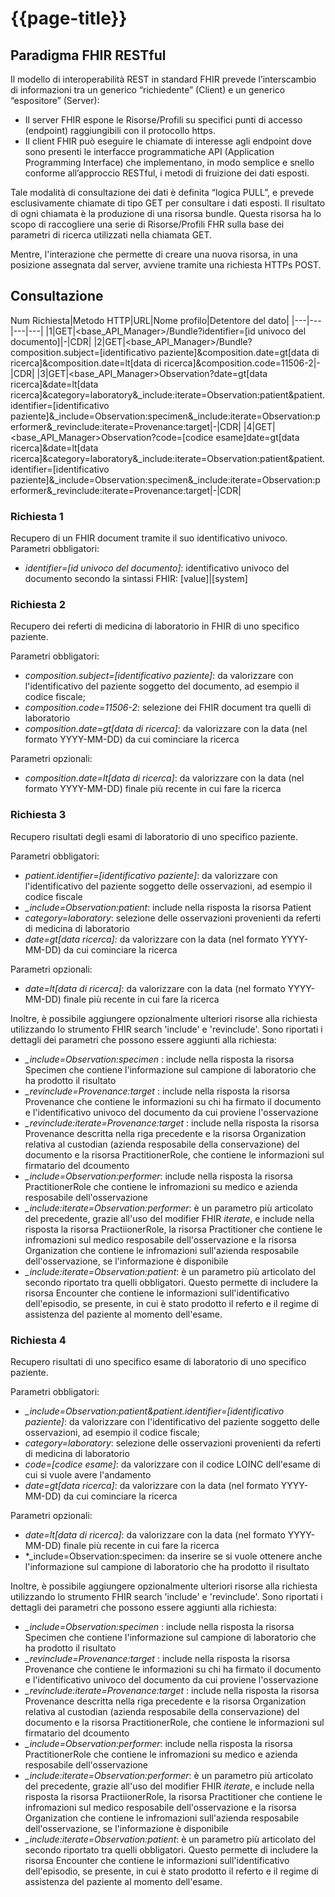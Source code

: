 # {{page-title}}

## Paradigma FHIR RESTful
Il modello di interoperabilità REST in standard FHIR prevede l’interscambio di informazioni tra un generico “richiedente” (Client) e un generico “espositore” (Server): 

- Il server FHIR espone le Risorse/Profili su specifici punti di accesso (endpoint) raggiungibili con il protocollo https. 
- Il client FHIR può eseguire le chiamate di interesse agli endpoint dove sono presenti le interfacce programmatiche API (Application Programming Interface) che implementano, in modo semplice e snello conforme all’approccio RESTful, i metodi di fruizione dei dati esposti. 

Tale modalità di consultazione dei dati è definita “logica PULL”, e prevede esclusivamente chiamate di tipo GET per consultare i dati esposti. Il risultato di ogni chiamata è la produzione di una risorsa bundle. Questa risorsa ha lo scopo di raccogliere una serie di Risorse/Profili FHR sulla base dei parametri di ricerca utilizzati nella chiamata GET. 

Mentre, l'interazione che permette di creare una nuova risorsa, in una posizione assegnata dal server, avviene tramite una richiesta HTTPs POST.

## Consultazione


Num Richiesta|Metodo HTTP|URL|Nome profilo|Detentore del dato|
|---|---|---|---|
|1|GET|<base_API_Manager>/Bundle?identifier=[id univoco del documento]|-|CDR|
|2|GET|<base_API_Manager>/Bundle?composition.subject=[identificativo paziente]&composition.date=gt[data di ricerca]&composition.date=lt[data di ricerca]&composition.code=11506-2|-|CDR|
|3|GET|<base_API_Manager>Observation?date=gt[data ricerca]&date=lt[data ricerca]&category=laboratory&_include:iterate=Observation:patient&patient.identifier=[identificativo paziente]&_include=Observation:specimen&_include:iterate=Observation:performer&_revinclude:iterate=Provenance:target|-|CDR|
|4|GET|<base_API_Manager>Observation?code=[codice esame]date=gt[data ricerca]&date=lt[data ricerca]&category=laboratory&_include:iterate=Observation:patient&patient.identifier=[identificativo paziente]&_include=Observation:specimen&_include:iterate=Observation:performer&_revinclude:iterate=Provenance:target|-|CDR|

### Richiesta 1
Recupero di un FHIR document tramite il suo identificativo univoco.
Parametri obbligatori:
- *identifier=[id univoco del documento]*: identificativo univoco del documento secondo la sintassi FHIR: \[value\]|\[system\]

### Richiesta 2
Recupero dei referti di medicina di laboratorio in FHIR di uno specifico paziente.

Parametri obbligatori:
- *composition.subject=[identificativo paziente]*: da valorizzare con l'identificativo del paziente soggetto del documento, ad esempio il codice fiscale;
- *composition.code=11506-2*: selezione dei FHIR document tra quelli di laboratorio
- *composition.date=gt[data di ricerca]*: da valorizzare con la data (nel formato YYYY-MM-DD) da cui cominciare la ricerca

Parametri opzionali:
- *composition.date=lt[data di ricerca]*: da valorizzare con la data (nel formato YYYY-MM-DD) finale più recente in cui fare la ricerca

### Richiesta 3
Recupero risultati degli esami di laboratorio di uno specifico paziente.

Parametri obbligatori:
- *patient.identifier=[identificativo paziente]*: da valorizzare con l'identificativo del paziente soggetto delle osservazioni, ad esempio il codice fiscale
- *_include=Observation:patient*: include nella risposta la risorsa Patient
- *category=laboratory*: selezione delle osservazioni provenienti da referti di medicina di laboratorio
- *date=gt[data ricerca]:* da valorizzare con la data (nel formato YYYY-MM-DD) da cui cominciare la ricerca

Parametri opzionali:
- *date=lt[data di ricerca]*: da valorizzare con la data (nel formato YYYY-MM-DD) finale più recente in cui fare la ricerca

Inoltre, è possibile aggiungere opzionalmente ulteriori risorse alla richiesta utilizzando lo strumento FHIR search 'include' e 'revinclude'. Sono riportati i dettagli dei parametri che possono essere aggiunti alla richiesta:
- *_include=Observation:specimen* : include nella risposta la risorsa Specimen che contiene l'informazione sul campione di laboratorio che ha prodotto il risultato
- *_revinclude=Provenance:target* : include nella risposta la risorsa Provenance che contiene le informazioni su chi ha firmato il documento e l'identificativo univoco del documento da cui proviene l'osservazione
- *_revinclude:iterate=Provenance:target* : include nella risposta la risorsa Provenance descritta nella riga precedente e la risorsa Organization relativa al custodian (azienda resposabile della conservazione) del documento e la risorsa PractitionerRole, che contiene le informazioni sul firmatario del dcoumento
- *_include=Observation:performer*: include nella risposta la risorsa PractitionerRole che contiene le infromazioni su medico e azienda resposabile dell'osservazione
- *_include:iterate=Observation:performer*: è un parametro più articolato del precedente, grazie all'uso del modifier FHIR *iterate*, e include nella risposta la risorsa PractiionerRole, la risorsa Practitioner che contiene le infromazioni sul medico resposabile dell'osservazione e la risorsa Organization che contiene le infromazioni sull'azienda resposabile dell'osservazione, se l'informazione è disponibile
- *_include:iterate=Observation:patient*: è un parametro più articolato del secondo riportato tra quelli obbligatori. Questo permette di includere la risorsa Encounter che contiene le informazioni sull'identificativo dell'episodio, se presente, in cui è stato prodotto il referto e il regime di assistenza del paziente al momento dell'esame.


### Richiesta 4
Recupero risultati di uno specifico esame di laboratorio di uno specifico paziente.

Parametri obbligatori:
- *_include=Observation:patient&patient.identifier=[identificativo paziente]*: da valorizzare con l'identificativo del paziente soggetto delle osservazioni, ad esempio il codice fiscale;
- *category=laboratory*: selezione delle osservazioni provenienti da referti di medicina di laboratorio
- *code=[codice esame]*: da valorizzare con il codice LOINC dell'esame di cui si vuole avere l'andamento
- *date=gt[data ricerca]*: da valorizzare con la data (nel formato YYYY-MM-DD) da cui cominciare la ricerca

Parametri opzionali:
- *date=lt[data di ricerca]*: da valorizzare con la data (nel formato YYYY-MM-DD) finale più recente in cui fare la ricerca
- *_include=Observation:specimen: da inserire se si vuole ottenere anche l'informazione sul campione di laboratorio che ha prodotto il risultato

Inoltre, è possibile aggiungere opzionalmente ulteriori risorse alla richiesta utilizzando lo strumento FHIR search 'include' e 'revinclude'. Sono riportati i dettagli dei parametri che possono essere aggiunti alla richiesta:
- *_include=Observation:specimen* : include nella risposta la risorsa Specimen che contiene l'informazione sul campione di laboratorio che ha prodotto il risultato
- *_revinclude=Provenance:target* : include nella risposta la risorsa Provenance che contiene le informazioni su chi ha firmato il documento e l'identificativo univoco del documento da cui proviene l'osservazione
- *_revinclude:iterate=Provenance:target* : include nella risposta la risorsa Provenance descritta nella riga precedente e la risorsa Organization relativa al custodian (azienda resposabile della conservazione) del documento e la risorsa PractitionerRole, che contiene le informazioni sul firmatario del dcoumento
- *_include=Observation:performer*: include nella risposta la risorsa PractitionerRole che contiene le infromazioni su medico e azienda resposabile dell'osservazione
- *_include:iterate=Observation:performer*: è un parametro più articolato del precedente, grazie all'uso del modifier FHIR *iterate*, e include nella risposta la risorsa PractiionerRole, la risorsa Practitioner che contiene le infromazioni sul medico resposabile dell'osservazione e la risorsa Organization che contiene le infromazioni sull'azienda resposabile dell'osservazione, se l'informazione è disponibile
- *_include:iterate=Observation:patient*: è un parametro più articolato del secondo riportato tra quelli obbligatori. Questo permette di includere la risorsa Encounter che contiene le informazioni sull'identificativo dell'episodio, se presente, in cui è stato prodotto il referto e il regime di assistenza del paziente al momento dell'esame.